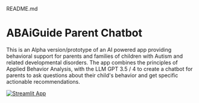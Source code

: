 README.md

# ABAiGuide Parent Chatbot

This is an Alpha version/prototype of an AI powered app providing behavioral support for parents and families of children with Autism and related developmental disorders. The app combines the principles of Applied Behavior Analysis, with the LLM GPT 3.5 / 4 to create a chatbot for parents to ask questions about their child's behavior and get specific actionable recommendations.

[![Streamlit App](https://static.streamlit.io/badges/streamlit_badge_black_white.svg)](https://abaiguide-parent-chatbot.streamlitapp.com/)
